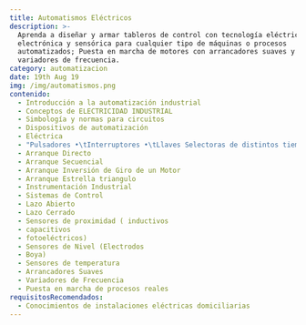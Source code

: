 ```yaml
---
title: Automatismos Eléctricos
description: >-
  Aprenda a diseñar y armar tableros de control con tecnología eléctrica
  electrónica y sensórica para cualquier tipo de máquinas o procesos
  automatizados; Puesta en marcha de motores con arrancadores suaves y
  variadores de frecuencia.
category: automatizacion
date: 19th Aug 19
img: /img/automatismos.png
contenido:
  - Introducción a la automatización industrial
  - Conceptos de ELECTRICIDAD INDUSTRIAL
  - Simbología y normas para circuitos
  - Dispositivos de automatización
  - Eléctrica
  - "Pulsadores •\tInterruptores •\tLlaves Selectoras de distintos tiempos •\tContactores  •\tRelés de mando •\tRelés Térmicos •\tGuardamotores •\tRelés Falta de Fases •\tTemporizadores Circuitos de Automatismos"
  - Arranque Directo
  - Arranque Secuencial
  - Arranque Inversión de Giro de un Motor
  - Arranque Estrella triangulo
  - Instrumentación Industrial
  - Sistemas de Control
  - Lazo Abierto
  - Lazo Cerrado
  - Sensores de proximidad ( inductivos
  - capacitivos
  - fotoeléctricos)
  - Sensores de Nivel (Electrodos
  - Boya)
  - Sensores de temperatura
  - Arrancadores Suaves
  - Variadores de Frecuencia
  - Puesta en marcha de procesos reales
requisitosRecomendados:
  - Conocimientos de instalaciones eléctricas domiciliarias
---
```


